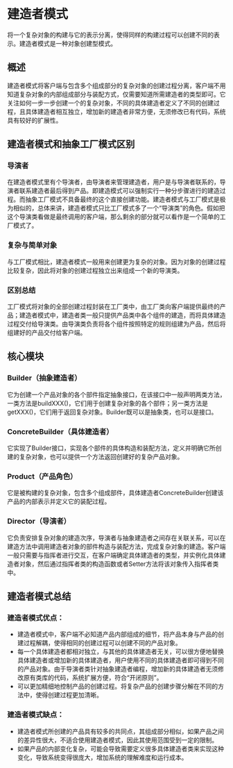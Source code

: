 # 建造者模式

将一个复杂对象的构建与它的表示分离，使得同样的构建过程可以创建不同的表示。建造者模式是一种对象创建型模式。

## 概述

建造者模式将客户端与包含多个组成部分的复杂对象的创建过程分离，客户端不用知道复杂对象的内部组成部分与装配方式，仅需要知道所需建造者的类型即可。它关注如何一步一步创建一个的复杂对象，不同的具体建造者定义了不同的创建过程，且具体建造者相互独立，增加新的建造者非常方便，无须修改已有代码，系统具有较好的扩展性。

## 建造者模式和抽象工厂模式区别

### 导演者

在建造者模式里有个导演者，由导演者来管理建造者，用户是与导演者联系的，导演者联系建造者最后得到产品。即建造模式可以强制实行一种分步骤进行的建造过程。而抽象工厂模式不具备最终的这个直接创建功能。建造者模式与工厂模式是极为相似的，总体来讲，建造者模式只比工厂模式多了一个“导演类”的角色。假如把这个导演类看做是最终调用的客户端，那么剩余的部分就可以看作是一个简单的工厂模式了。

### 复杂与简单对象
与工厂模式相比，建造者模式一般用来创建更为复杂的对象。因为对象的创建过程比较复杂，因此将对象的创建过程独立出来组成一个新的导演类。

### 区别总结

工厂模式将对象的全部创建过程封装在工厂类中，由工厂类向客户端提供最终的产品；建造者模式中，建造者类一般只提供产品类中各个组件的建造，而将具体建造过程交付给导演类。由导演类负责将各个组件按照特定的规则组建为产品，然后将组建好的产品交付给客户端。

## 核心模块

### Builder（抽象建造者）

它为创建一个产品对象的各个部件指定抽象接口，在该接口中一般声明两类方法，一类方法是buildXXX()，它们用于创建复杂对象的各个部件；另一类方法是getXXX()，它们用于返回复杂对象。Builder既可以是抽象类，也可以是接口。

### ConcreteBuilder（具体建造者）

它实现了Builder接口，实现各个部件的具体构造和装配方法，定义并明确它所创建的复杂对象，也可以提供一个方法返回创建好的复杂产品对象。

### Product（产品角色）

它是被构建的复杂对象，包含多个组成部件，具体建造者ConcreteBuilder创建该产品的内部表示并定义它的装配过程。

### Director（导演者）

它负责安排复杂对象的建造次序，导演者与抽象建造者之间存在关联关系，可以在建造方法中调用建造者对象的部件构造与装配方法，完成复杂对象的建造。客户端一般只需要与指挥者进行交互，在客户端确定具体建造者的类型，并实例化具体建造者对象，然后通过指挥者类的构造函数或者Setter方法将该对象传入指挥者类中。

## 建造者模式总结

### 建造者模式优点：

* 建造者模式中，客户端不必知道产品内部组成的细节，将产品本身与产品的创建过程解耦，使得相同的创建过程可以创建不同的产品对象。
* 每一个具体建造者都相对独立，与其他的具体建造者无关，可以很方便地替换具体建造者或增加新的具体建造者，用户使用不同的具体建造者即可得到不同的产品对象。由于导演者类针对抽象建造者编程，增加新的具体建造者无须修改原有类库的代码，系统扩展方便，符合“开闭原则”。
* 可以更加精细地控制产品的创建过程。将复杂产品的创建步骤分解在不同的方法中，使得创建过程更加清晰。

### 建造者模式缺点：

* 建造者模式所创建的产品具有较多的共同点，其组成部分相似，如果产品之间的差异性很大，不适合使用建造者模式，因此其使用范围受到一定的限制。
* 如果产品的内部变化复杂，可能会导致需要定义很多具体建造者类来实现这种变化，导致系统变得很庞大，增加系统的理解难度和运行成本。


